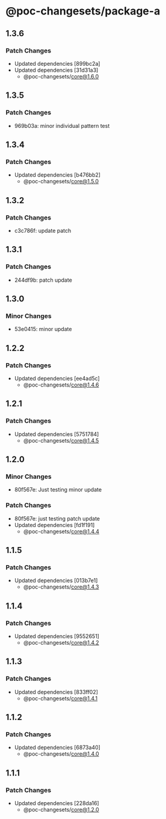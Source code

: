 # @poc-changesets/package-a

## 1.3.6

### Patch Changes

- Updated dependencies [899bc2a]
- Updated dependencies [31d31a3]
  - @poc-changesets/core@1.6.0

## 1.3.5

### Patch Changes

- 969b03a: minor individual pattern test

## 1.3.4

### Patch Changes

- Updated dependencies [b476bb2]
  - @poc-changesets/core@1.5.0

## 1.3.2

### Patch Changes

- c3c786f: update patch

## 1.3.1

### Patch Changes

- 244df9b: patch update

## 1.3.0

### Minor Changes

- 53e0415: minor update

## 1.2.2

### Patch Changes

- Updated dependencies [ee4ad5c]
  - @poc-changesets/core@1.4.6

## 1.2.1

### Patch Changes

- Updated dependencies [5751784]
  - @poc-changesets/core@1.4.5

## 1.2.0

### Minor Changes

- 80f567e: Just testing minor update

### Patch Changes

- 80f567e: just testing patch update
- Updated dependencies [fd1f191]
  - @poc-changesets/core@1.4.4

## 1.1.5

### Patch Changes

- Updated dependencies [013b7e1]
  - @poc-changesets/core@1.4.3

## 1.1.4

### Patch Changes

- Updated dependencies [9552651]
  - @poc-changesets/core@1.4.2

## 1.1.3

### Patch Changes

- Updated dependencies [833ff02]
  - @poc-changesets/core@1.4.1

## 1.1.2

### Patch Changes

- Updated dependencies [6873a40]
  - @poc-changesets/core@1.4.0

## 1.1.1

### Patch Changes

- Updated dependencies [228da16]
  - @poc-changesets/core@1.2.0
